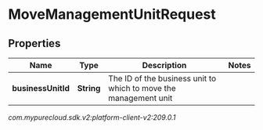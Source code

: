 # MoveManagementUnitRequest


## Properties

| Name | Type | Description | Notes |
| ------------ | ------------- | ------------- | ------------- |
| **businessUnitId** | **String** | The ID of the business unit to which to move the management unit |  |




_com.mypurecloud.sdk.v2:platform-client-v2:209.0.1_
